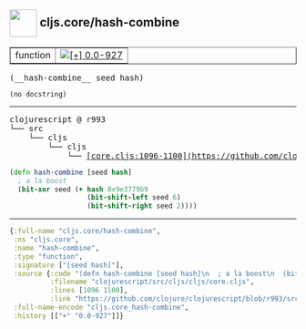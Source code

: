 ## <img width="48px" valign="middle" src="http://i.imgur.com/Hi20huC.png"> cljs.core/hash-combine

 <table border="1">
<tr>
<td>function</td>
<td><a href="https://github.com/cljsinfo/api-refs/tree/0.0-927"><img valign="middle" alt="[+] 0.0-927" src="https://img.shields.io/badge/+-0.0--927-lightgrey.svg"></a> </td>
</tr>
</table>

 <samp>
(__hash-combine__ seed hash)<br>
</samp>

```
(no docstring)
```

---

 <pre>
clojurescript @ r993
└── src
    └── cljs
        └── cljs
            └── <ins>[core.cljs:1096-1100](https://github.com/clojure/clojurescript/blob/r993/src/cljs/cljs/core.cljs#L1096-L1100)</ins>
</pre>

```clj
(defn hash-combine [seed hash]
  ; a la boost
  (bit-xor seed (+ hash 0x9e3779b9
                   (bit-shift-left seed 6)
                   (bit-shift-right seed 2))))
```


---

```clj
{:full-name "cljs.core/hash-combine",
 :ns "cljs.core",
 :name "hash-combine",
 :type "function",
 :signature ["[seed hash]"],
 :source {:code "(defn hash-combine [seed hash]\n  ; a la boost\n  (bit-xor seed (+ hash 0x9e3779b9\n                   (bit-shift-left seed 6)\n                   (bit-shift-right seed 2))))",
          :filename "clojurescript/src/cljs/cljs/core.cljs",
          :lines [1096 1100],
          :link "https://github.com/clojure/clojurescript/blob/r993/src/cljs/cljs/core.cljs#L1096-L1100"},
 :full-name-encode "cljs.core_hash-combine",
 :history [["+" "0.0-927"]]}

```
